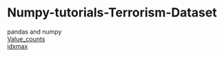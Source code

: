 # Numpy-tutorials-Terrorism-Dataset
pandas and numpy<br/> 
[Value_counts ](https://re-thought.com/pandas-value_counts/#:~:text=The%20Pandas%20library%20is%20equipped%20with%20several%20handy,be%20used%20not%20only%20with%20the%20default%20parameters)
<br/>[idxmax](https://www.statology.org/idxmax-pandas/)
